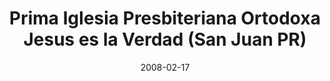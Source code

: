 ---
date: &id001 2008-02-17
end_date: null
location:
  address: Urb. Roosevelt, 194 Hector Salaman
  city: San Juan
  state: PR
minister:
- end: 2016-01-01
  name: Milton Villanueva
  start: 2008-01-01
  type: Pastor
ministers:
- Milton Villanueva
name: Prima Iglesia Presbiteriana Ortodoxa Jesus es la Verdad
names:
- end: null
  name: Prima Iglesia Presbiteriana Ortodoxa Jesus es la Verdad
  start: 2008-02-17
origination_date: *id001
raw_data: 'PR

  San Juan

  Prima Iglesia Presbiteriana Ortodoxa "Jesus es la Verdad" (February 17, 2008- )

  Urb. Roosevelt, 194 Hector Salaman

  Pastor: Milton Villanueva, 2008-16

  '
received_from: null
states:
- PR
status:
  active: true
  end_date: null
  reason: null
  received_from: null
  withdrawal_to: null
title: Prima Iglesia Presbiteriana Ortodoxa Jesus es la Verdad (San Juan PR)
year_established:
- 2008

---